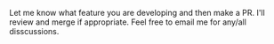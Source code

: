 Let me know what feature you are developing and then make a PR. I'll review and merge if appropriate. Feel free to email me for any/all disscussions.
